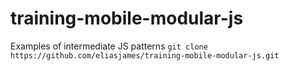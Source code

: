 # training-mobile-modular-js
Examples of intermediate JS patterns
```git clone https://github.com/eliasjames/training-mobile-modular-js.git```

